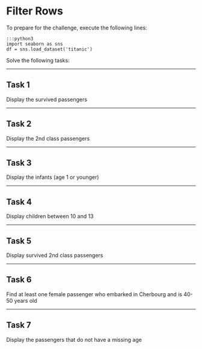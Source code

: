 
# Filter Rows

To prepare for the challenge, execute the following lines:

    :::python3
    import seaborn as sns
    df = sns.load_dataset('titanic')

Solve the following tasks:


----

## Task 1
Display the survived passengers

----

## Task 2
Display the 2nd class passengers

----

## Task 3
Display the infants (age 1 or younger)

----

## Task 4
Display children between 10 and 13

----

## Task 5
Display survived 2nd class passengers

----

## Task 6
Find at least one female passenger who embarked in Cherbourg and is 40-50 years old

----

## Task 7
Display the passengers that do not have a missing age
